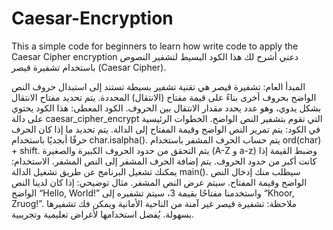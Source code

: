 # Caesar-Encryption
This a simple code for beginners  to learn how write code to apply the Caesar Cipher encryption
دعني أشرح لك هذا الكود البسيط لتشفير النصوص باستخدام تشفيرة قيصر (Caesar Cipher).

المبدأ العام:
تشفيرة قيصر هي تقنية تشفير بسيطة تستند إلى استبدال حروف النص الواضح بحروف أخرى بناءً على قيمة مفتاح (الانتقال) المحددة.
يتم تحديد مفتاح الانتقال بشكل يدوي، وهو عدد يحدد مقدار الانتقال بين الحروف.
الكود المعطى:
هذا الكود يحتوي على دالة caesar_cipher_encrypt التي تقوم بتشفير النص الواضح.
الخطوات الرئيسية في الكود:
يتم تمرير النص الواضح وقيمة المفتاح إلى الدالة.
يتم تحديد ما إذا كان الحرف حرفًا أبجديًا باستخدام char.isalpha().
يتم حساب الحرف المشفر باستخدام ord(char) + shift.
يتم التحقق من حدود الحروف الكبيرة والصغيرة (A-Z و a-z) وضبط القيمة إذا كانت أكبر من حدود الحروف.
يتم إضافة الحرف المشفر إلى النص المشفر.
الاستخدام:
يمكنك تشغيل البرنامج عن طريق تشغيل الدالة main().
سيطلب منك إدخال النص الواضح وقيمة المفتاح.
سيتم عرض النص المشفر.
مثال توضيحي:
إذا كان لدينا النص الواضح “Hello, World!” واستخدمنا مفتاحًا بقيمة 3، سيتم تشفيره إلى “Khoor, Zruog!”.
ملاحظة:
تشفيرة قيصر غير آمنة من الناحية الأمانية ويمكن فك تشفيرها بسهولة.
يُفضل استخدامها لأغراض تعليمية وتجريبية.
